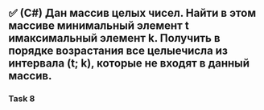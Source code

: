 ## :white_check_mark: (C#) Дан массив целых чисел. Найти в этом массиве минимальный элемент t имаксимальный элемент k. Получить в порядке возрастания все целыечисла из интервала (t; k), которые не входят в данный массив.

### Task 8
